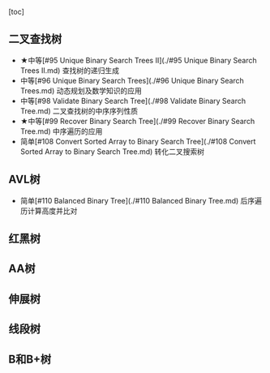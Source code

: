[toc]

## 二叉查找树

* $\bigstar$中等[#95 Unique Binary Search Trees II](./#95 Unique Binary Search Trees II.md)    查找树的递归生成
* 中等[#96 Unique Binary Search Trees](./#96 Unique Binary Search Trees.md)    动态规划及数学知识的应用
* 中等[#98 Validate Binary Search Tree](./#98 Validate Binary Search Tree.md)    二叉查找树的中序序列性质
* $\bigstar$中等[#99 Recover Binary Search Tree](./#99 Recover Binary Search Tree.md)    中序遍历的应用
* 简单[#108 Convert Sorted Array to Binary Search Tree](./#108 Convert Sorted Array to Binary Search Tree.md)    转化二叉搜索树

## AVL树

* 简单[#110 Balanced Binary Tree](./#110 Balanced Binary Tree.md)    后序遍历计算高度并比对

## 红黑树



## AA树



## 伸展树



## 线段树



## B和B+树

